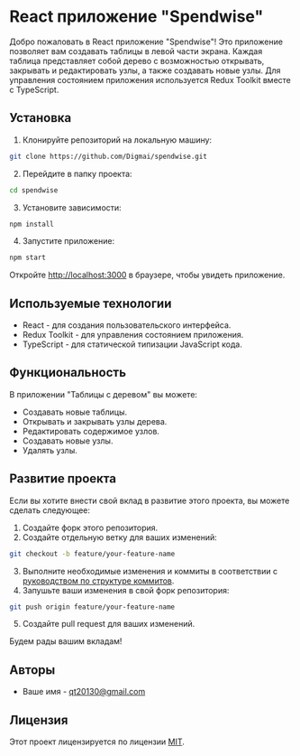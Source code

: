 # React приложение "Spendwise"

Добро пожаловать в React приложение "Spendwise"! Это приложение позволяет вам создавать таблицы в левой части экрана. Каждая таблица представляет собой дерево с возможностью открывать, закрывать и редактировать узлы, а также создавать новые узлы. Для управления состоянием приложения используется Redux Toolkit вместе с TypeScript.

## Установка

1. Клонируйте репозиторий на локальную машину:

```bash
git clone https://github.com/Digmai/spendwise.git
```

2. Перейдите в папку проекта:

```bash
cd spendwise
```

3. Установите зависимости:

```bash
npm install
```

4. Запустите приложение:

```bash
npm start
```

Откройте [http://localhost:3000](http://localhost:3000) в браузере, чтобы увидеть приложение.

## Используемые технологии

- React - для создания пользовательского интерфейса.
- Redux Toolkit - для управления состоянием приложения.
- TypeScript - для статической типизации JavaScript кода.

## Функциональность

В приложении "Таблицы с деревом" вы можете:

- Создавать новые таблицы.
- Открывать и закрывать узлы дерева.
- Редактировать содержимое узлов.
- Создавать новые узлы.
- Удалять узлы.

## Развитие проекта

Если вы хотите внести свой вклад в развитие этого проекта, вы можете сделать следующее:

1. Создайте форк этого репозитория.
2. Создайте отдельную ветку для ваших изменений:

```bash
git checkout -b feature/your-feature-name
```

3. Выполните необходимые изменения и коммиты в соответствии с [руководством по структуре коммитов](https://www.conventionalcommits.org/en/v1.0.0/).
4. Запушьте ваши изменения в свой форк репозитория:

```bash
git push origin feature/your-feature-name
```

5. Создайте pull request для ваших изменений.

Будем рады вашим вкладам!

## Авторы

- Ваше имя - qt20130@gmail.com

## Лицензия

Этот проект лицензируется по лицензии [MIT](https://opensource.org/licenses/MIT).
